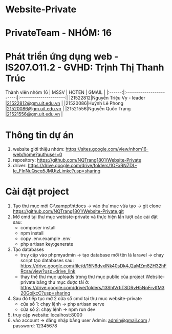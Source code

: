 # Website-Private
# PrivateTeam - NHÓM: 16
# Phát triển ứng dụng web - IS207.O11.2 - GVHD: Trịnh Thị Thanh Trúc
Thành viên nhóm 16 
|  MSSV  |          HOTEN           |          GMAIL         |
|:------:|:------------------------:|:----------------------:|
|21522812|Nguyễn Triệu Vy - leader  |21522812@gm.uit.edu.vn  |
|21520086|Huỳnh Lê Phong            |21520086@gm.uit.edu.vn  |
|21521556|Nguyễn Quốc Trạng         |21521556@gm.uit.edu.vn  |

# Thông tin dự án
1. website giới thiệu nhóm: https://sites.google.com/view/nhom16-web/home?authuser=0
2. repository: https://github.com/NQTrang1801/Website-Private
3. driver: https://drive.google.com/drive/folders/1OFxRNZDL-Ie_FInNuQscq5JMUtzLimkc?usp=sharing
# Cài đặt project
1. Tạo thư mục mới C:\xampp\htdocs -> vào thư mục vừa tạo -> git clone https://github.com/NQTrang1801/Website-Private.git
2. Mở cmd tại thư mục webiste-private và thực hiện lần lượt các cài đặt sau:
    + composer install
    + npm install
    + copy .env.example .env
    + php artisan key:generate
3. Tạo databases
   + truy cập vào phpmyadmin -> tạo database mới tên là laravel
         -> chạy script tạo databases sau: https://drive.google.com/file/d/15N6dvxlNk40sDk4J2aMZm8ZH32hFRcsa/view?usp=drive_link
   + thay thế thư mục uploads trong thư mục public của project Website-private bằng thư mục được tải ở: https://drive.google.com/drive/folders/13ShlVrtiTSDRvH5NpFrvIfM320GoikcC?usp=sharing
4. Sau đó tiếp tục mở 2 cửa sổ cmd tại thư muc website-private
   + cửa sổ 1: chạy lệnh -> php artisan serve
   + cửa sổ 2: chạy lệnh -> npm run dev
5. truy cập website: localhost:8000
6. vào account -> đăng nhập bằng user Admin: admin@gmail.com / password: 12345678
